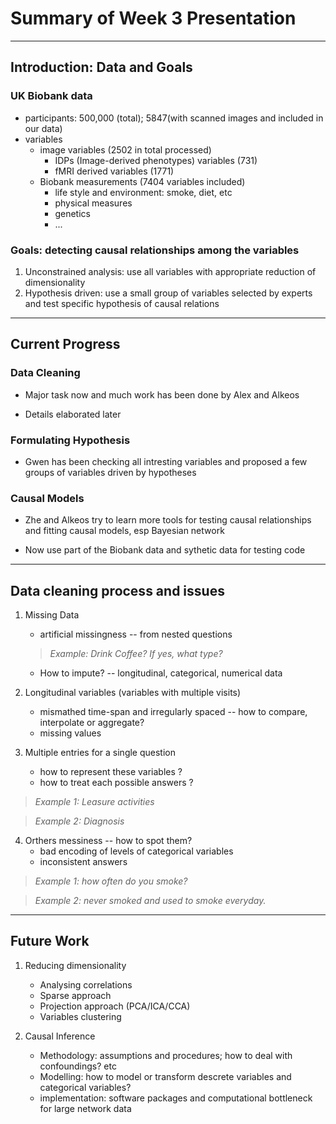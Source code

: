 # Summary of Week 3 Presentation
------
## Introduction: Data and Goals

### UK Biobank data
* participants: 500,000 (total); 5847(with scanned images and included in our data)
* variables
  * image variables (2502 in total processed)
    * IDPs (Image-derived phenotypes) variables (731)
	* fMRI derived variables (1771)
  * Biobank measurements (7404 variables included)
     * life style and environment: smoke, diet, etc
     * physical measures
     * genetics
	 * ...

### Goals: detecting causal relationships among the variables
1. Unconstrained analysis: use all variables with appropriate reduction of dimensionality
2. Hypothesis driven: use a small group of variables selected by experts and test specific hypothesis of causal relations

------
## Current Progress

### Data Cleaning
* Major task now and much work has been done by Alex and Alkeos

* Details elaborated later

### Formulating Hypothesis
* Gwen has been checking all intresting variables and proposed a few groups of variables driven by hypotheses

### Causal Models
* Zhe and Alkeos try to learn more tools for testing causal relationships and fitting causal models, esp Bayesian network

* Now use part of the Biobank data and sythetic data for testing code

------

## Data cleaning process and issues
1. Missing Data

    * artificial missingness -- from nested questions

	> *Example: Drink Coffee? If yes, what type?*

    * How to impute? -- longitudinal, categorical, numerical data

2. Longitudinal variables (variables with multiple visits)
    * mismathed time-span and irregularly spaced -- how to compare, interpolate or aggregate?
    * missing values

3. Multiple entries for a single question
    * how to represent these variables ?
    * how to treat each possible answers ?

> *Example 1: Leasure activities*

> *Example 2: Diagnosis*

4. Orthers messiness -- how to spot them?
    * bad encoding of levels of categorical variables
    * inconsistent answers

> *Example 1: how often do you smoke?*

> *Example 2: never smoked and used to smoke everyday.*

------

## Future Work

1. Reducing dimensionality
   * Analysing correlations
   * Sparse approach
   * Projection approach (PCA/ICA/CCA)
   * Variables clustering

2. Causal Inference
    * Methodology: assumptions and procedures; how to deal with confoundings? etc
    * Modelling: how to model or transform descrete variables and categorical variables?
    * implementation: software packages and computational bottleneck for large network data
